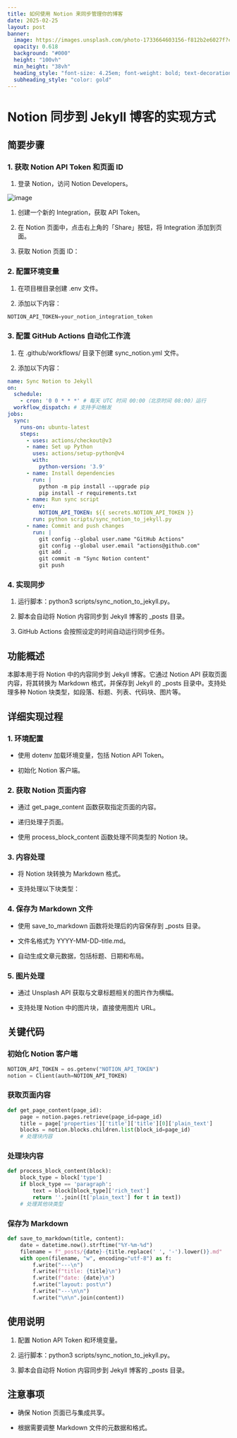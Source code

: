 ```yaml
---
title: 如何使用 Notion 来同步管理你的博客
date: 2025-02-25
layout: post
banner:
  image: https://images.unsplash.com/photo-1733664603156-f812b2e6027f?crop=entropy&cs=tinysrgb&fit=max&fm=jpg&ixid=M3w2OTIwMzJ8MHwxfHJhbmRvbXx8fHx8fHx8fDE3NDA0NDY4NDh8&ixlib=rb-4.0.3&q=80&w=1080
  opacity: 0.618
  background: "#000"
  height: "100vh"
  min_height: "38vh"
  heading_style: "font-size: 4.25em; font-weight: bold; text-decoration: underline"
  subheading_style: "color: gold"
---
```


# Notion 同步到 Jekyll 博客的实现方式

## 简要步骤

### 1. 获取 Notion API Token 和页面 ID

1. 登录 Notion，访问 Notion Developers。

![image](https://prod-files-secure.s3.us-west-2.amazonaws.com/a7a0cc5a-89b9-4cda-8686-1fba0ca52f40/d19c1afe-dea5-4312-9333-786b0ba83054/image.png?X-Amz-Algorithm=AWS4-HMAC-SHA256&X-Amz-Content-Sha256=UNSIGNED-PAYLOAD&X-Amz-Credential=ASIAZI2LB466RGOVFMVD%2F20250225%2Fus-west-2%2Fs3%2Faws4_request&X-Amz-Date=20250225T012728Z&X-Amz-Expires=3600&X-Amz-Security-Token=IQoJb3JpZ2luX2VjEAAaCXVzLXdlc3QtMiJHMEUCIQDDtaoPwV2%2BQc7qty0CyTQbUDWpi6Z2Ek3oL%2Fhx7OKY4QIgYuuS85mr8rTqbxkQ922Fl6JI4ZVs0U2PqgFp03Q5xPsq%2FwMIORAAGgw2Mzc0MjMxODM4MDUiDJyiQBv8AjACDZAmUircA%2FUwlREocJfoC87WpKUFvF1N%2FxvnDuVoUpxOPqXZbPJ0v94LI7l6obPpE2myhtIsx%2FKGRk%2BdWX52pqqu6Th4g%2F9pFx9ivEwi7E1TkkdOOMfJLajmcM0mfH0nN8LqSQn6W3xd7QCaHMsaYH4ysygyEreHtFT6f7TN7lPNYaAyj0Q4%2BnVkjGNUDO2iL129Z%2Bu1o5YcVHmBTp5ZU3K11NheluYt%2B9W%2B3NeHaV6%2FqEGJzzoSibxJxYhXga8ikxj6bO46UgDKVA6f2cgk9oB9f6EBw88O3wo8CurNZcnEedf%2F6vR86jESGeCSzRQ5YKhTW2u6%2BxEmQ5yVIkYE%2Byq2Xq9tBVnZkIMqpJ1abbmzCJjmA0nvsTM5zFo2NX9ES%2FVvxRtdFWIpsg%2FdAZwBPSBOHIRgLbH6DnieG8vd%2FZ1LDc0Nwzt2pUZlZYxRzzmQKX6VZKRLSFeRDkL9XrmAW%2FKtDVEqAVzCtspcN5pNVKvJTbk5xfA%2BVCeh8AffF1COCS8mcY8F7AI8Xg5%2F2QGlhH7cpiEsWqlZLIbDvGKZFK1tsOrZvsnaU11T2QNBwU7xHcKQLSzuJq3sMdIIYrDPJsnp80fzBC45bIH%2BdbWtC6aBakSTKyKEvMT%2BOUniRc21dlCoMJ6D9L0GOqUB%2FyNuwd7D89p3YGT0cgK8lzUaV05HKb5MLZiOimrwUknNNN48jnK%2Fm3%2F1tU%2FDoNAQI0aHxujkgRSwwN6o0039uZX4vfGwUY6z5r09sQZ3V3dVHR%2FIv8OiTgYzT2sX%2Bz1vugsIZPIGyaD%2BKyONLVydimJIvDHWgJs%2BX80lPd4AVtSAjclGXXxVR9IjtdtgLfGdisOAxQiuVR%2BkMyhFvLAZ1QUuPg5j&X-Amz-Signature=f17e7f76b4ee7878714247f158a2255c88d85bf12c372463ab75667da29ff6f7&X-Amz-SignedHeaders=host&x-id=GetObject)

1. 创建一个新的 Integration，获取 API Token。

1. 在 Notion 页面中，点击右上角的「Share」按钮，将 Integration 添加到页面。

1. 获取 Notion 页面 ID：


### 2. 配置环境变量

1. 在项目根目录创建 .env 文件。

1. 添加以下内容：

```javascript
NOTION_API_TOKEN=your_notion_integration_token
```

### 3. 配置 GitHub Actions 自动化工作流

1. 在 .github/workflows/ 目录下创建 sync_notion.yml 文件。

1. 添加以下内容：

```yaml
name: Sync Notion to Jekyll
on:
  schedule:
    - cron: '0 0 * * *' # 每天 UTC 时间 00:00（北京时间 08:00）运行
  workflow_dispatch: # 支持手动触发
jobs:
  sync:
    runs-on: ubuntu-latest
    steps:
      - uses: actions/checkout@v3
      - name: Set up Python
        uses: actions/setup-python@v4
        with:
          python-version: '3.9'
      - name: Install dependencies
        run: |
          python -m pip install --upgrade pip
          pip install -r requirements.txt
      - name: Run sync script
        env:
          NOTION_API_TOKEN: ${{ secrets.NOTION_API_TOKEN }}
        run: python scripts/sync_notion_to_jekyll.py
      - name: Commit and push changes
        run: |
          git config --global user.name "GitHub Actions"
          git config --global user.email "actions@github.com"
          git add .
          git commit -m "Sync Notion content"
          git push
```

### 4. 实现同步

1. 运行脚本：python3 scripts/sync_notion_to_jekyll.py。

1. 脚本会自动将 Notion 内容同步到 Jekyll 博客的 _posts 目录。

1. GitHub Actions 会按照设定的时间自动运行同步任务。

## 功能概述

本脚本用于将 Notion 中的内容同步到 Jekyll 博客。它通过 Notion API 获取页面内容，将其转换为 Markdown 格式，并保存到 Jekyll 的 _posts 目录中。支持处理多种 Notion 块类型，如段落、标题、列表、代码块、图片等。

## 详细实现过程

### 1. 环境配置

- 使用 dotenv 加载环境变量，包括 Notion API Token。

- 初始化 Notion 客户端。

### 2. 获取 Notion 页面内容

- 通过 get_page_content 函数获取指定页面的内容。

- 递归处理子页面。

- 使用 process_block_content 函数处理不同类型的 Notion 块。

### 3. 内容处理

- 将 Notion 块转换为 Markdown 格式。

- 支持处理以下块类型：


### 4. 保存为 Markdown 文件

- 使用 save_to_markdown 函数将处理后的内容保存到 _posts 目录。

- 文件名格式为 YYYY-MM-DD-title.md。

- 自动生成文章元数据，包括标题、日期和布局。

### 5. 图片处理

- 通过 Unsplash API 获取与文章标题相关的图片作为横幅。

- 支持处理 Notion 中的图片块，直接使用图片 URL。

## 关键代码

### 初始化 Notion 客户端

```python
NOTION_API_TOKEN = os.getenv("NOTION_API_TOKEN")
notion = Client(auth=NOTION_API_TOKEN)
```

### 获取页面内容

```python
def get_page_content(page_id):
    page = notion.pages.retrieve(page_id=page_id)
    title = page['properties']['title']['title'][0]['plain_text']
    blocks = notion.blocks.children.list(block_id=page_id)
    # 处理块内容
```

### 处理块内容

```python
def process_block_content(block):
    block_type = block['type']
    if block_type == 'paragraph':
        text = block[block_type]['rich_text']
        return ''.join([t['plain_text'] for t in text])
    # 处理其他块类型
```

### 保存为 Markdown

```python
def save_to_markdown(title, content):
    date = datetime.now().strftime("%Y-%m-%d")
    filename = f"_posts/{date}-{title.replace(' ', '-').lower()}.md"
    with open(filename, "w", encoding="utf-8") as f:
        f.write("---\n")
        f.write(f"title: {title}\n")
        f.write(f"date: {date}\n")
        f.write("layout: post\n")
        f.write("---\n\n")
        f.write("\n\n".join(content))
```

## 使用说明

1. 配置 Notion API Token 和环境变量。

1. 运行脚本：python3 scripts/sync_notion_to_jekyll.py。

1. 脚本会自动将 Notion 内容同步到 Jekyll 博客的 _posts 目录。

## 注意事项

- 确保 Notion 页面已与集成共享。

- 根据需要调整 Markdown 文件的元数据和格式。